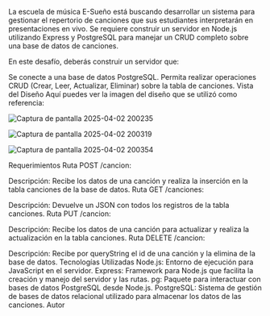 La escuela de música E-Sueño está buscando desarrollar un sistema para gestionar el repertorio de canciones que sus estudiantes interpretarán en presentaciones en vivo. Se requiere construir un servidor en Node.js utilizando Express y PostgreSQL para manejar un CRUD completo sobre una base de datos de canciones.

En este desafío, deberás construir un servidor que:

Se conecte a una base de datos PostgreSQL.
Permita realizar operaciones CRUD (Crear, Leer, Actualizar, Eliminar) sobre la tabla de canciones.
Vista del Diseño
Aquí puedes ver la imagen del diseño que se utilizó como referencia:

![Captura de pantalla 2025-04-02 200235](https://github.com/user-attachments/assets/9902555e-bb18-465e-b0fc-49876b35e694)


![Captura de pantalla 2025-04-02 200319](https://github.com/user-attachments/assets/656681f1-2619-43f6-96f3-db24b3f14fbb)


![Captura de pantalla 2025-04-02 200354](https://github.com/user-attachments/assets/8da7ad8e-6ed7-46c5-a910-6103f6997571)


Requerimientos
Ruta POST /cancion:

Descripción: Recibe los datos de una canción y realiza la inserción en la tabla canciones de la base de datos.
Ruta GET /canciones:

Descripción: Devuelve un JSON con todos los registros de la tabla canciones.
Ruta PUT /cancion:

Descripción: Recibe los datos de una canción para actualizar y realiza la actualización en la tabla canciones.
Ruta DELETE /cancion:

Descripción: Recibe por queryString el id de una canción y la elimina de la base de datos.
Tecnologías Utilizadas
Node.js: Entorno de ejecución para JavaScript en el servidor.
Express: Framework para Node.js que facilita la creación y manejo del servidor y las rutas.
pg: Paquete para interactuar con bases de datos PostgreSQL desde Node.js.
PostgreSQL: Sistema de gestión de bases de datos relacional utilizado para almacenar los datos de las canciones.
Autor
